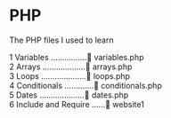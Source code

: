 # PHP

The PHP files I used to learn

1 Variables ................🐘 variables.php  
2 Arrays ...................🐘 arrays.php  
3 Loops ....................🐘 loops.php  
4 Conditionals .............🐘 conditionals.php  
5 Dates ....................🐘 dates.php  
6 Include and Require ......📁 website1
